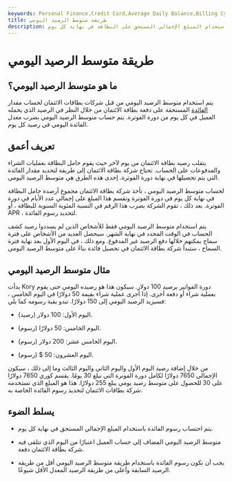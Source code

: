 ```yaml
---
keywords: Personal Finance,Credit Card,Average Daily Balance,Billing Cycle,Credit Cards
title: طريقة متوسط الرصيد اليومي
description: متوسط الرصيد اليومي هو طريقة محاسبية شائعة حيث يتم احتساب رسوم الفائدة على بطاقة الائتمان باستخدام المبلغ الإجمالي المستحق على البطاقة في نهاية كل يوم.
---
```


# طريقة متوسط الرصيد اليومي
## ما هو متوسط الرصيد اليومي؟

يتم استخدام متوسط الرصيد اليومي من قبل شركات بطاقات الائتمان لحساب مقدار [الفائدة](/interest) المستحقة على دفعة بطاقة الائتمان من خلال النظر في الرصيد الذي يحمله العميل في كل يوم من دورة الفوترة. يتم حساب متوسط الرصيد اليومي بضرب معدل الفائدة اليومي في رصيد كل يوم.

## تعريف أعمق

يتقلب رصيد بطاقة الائتمان من يوم لآخر حيث يقوم حامل البطاقة بعمليات الشراء والمدفوعات على الحساب. تحتاج شركة بطاقة الائتمان إلى طريقة لتحديد مقدار الفائدة التي يتم تحصيلها في نهاية دورة الفوترة. إحدى هذه الطرق هي متوسط الرصيد اليومي.

لحساب متوسط الرصيد اليومي ، تأخذ شركة بطاقة الائتمان مجموع أرصدة حامل البطاقة في نهاية كل يوم في دورة الفوترة وتقسم هذا المبلغ على إجمالي عدد الأيام في دورة الفوترة. بعد ذلك ، تقوم الشركة بضرب هذا الرقم في النسبة المئوية السنوية للبطاقة ، أو APR ، لتحديد رسوم الفائدة.

يتم استخدام متوسط الرصيد اليومي فقط للأشخاص الذين لم يسددوا رصيد كشف الحساب في الوقت المحدد في نهاية الشهر. سيحصل العديد من الأشخاص على فترة سماح يمكنهم خلالها دفع الرصيد غير المدفوع. ومع ذلك ، في اليوم الأول بعد نهاية فترة السماح ، ستبدأ شركة بطاقة الائتمان في تحصيل فائدة بناءً على متوسط الرصيد اليومي.

## مثال متوسط الرصيد اليومي

بدأت Kory دورة الفواتير برصيد 100 دولار. سيكون هذا هو رصيده اليومي حتى يقوم بعملية شراء أو دفعة أخرى. إذا أجرى عملية شراء بقيمة 50 دولارًا في اليوم الخامس ، فسيزيد الرصيد اليومي إلى 150 دولارًا. تبدو بقية رسومه كما يلي:

- اليوم الأول: 100 دولار (رصيد).

- اليوم الخامس: 50 دولارًا (رسوم).

- اليوم الخامس عشر: 200 دولار (رسوم).

- اليوم العشرون: 50 $ (رسوم).

من خلال إضافة رصيد اليوم الأول واليوم الثاني واليوم الثالث وما إلى ذلك ، سيكون الإجمالي 7650 دولارًا لكامل دورة الفوترة التي تبلغ 30 يومًا. يقسم كوري 7650 دولارًا على 30 للحصول على متوسط رصيد يومي يبلغ 255 دولارًا. هذا هو المبلغ الذي تستخدمه شركة بطاقات الائتمان لتحديد رسوم الفائدة الخاصة به.

## يسلط الضوء

- يتم احتساب رسوم الفائدة باستخدام المبلغ الإجمالي المستحق في نهاية كل يوم.

- متوسط الرصيد اليومي المضاف إلى حساب العميل اعتبارًا من اليوم الذي تتلقى فيه شركة بطاقة الائتمان دفعة.

- يجب أن تكون رسوم الفائدة باستخدام طريقة متوسط الرصيد اليومي أقل من طريقة الرصيد السابقة وأعلى من طريقة الرصيد المعدل الأقل شيوعًا.

